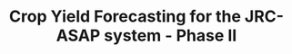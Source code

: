 ---
title: 'Crop Yield Forecasting for the JRC-ASAP system - Phase II'
logo: 'h2020.webp'
pi: ''
uvpi: 'Maria Piles'
years: '2024'
website: 'https://agricultural-production-hotspots.ec.europa.eu/'
funding_source: 'Joint Research Center - European Commission'
role: ''
project_type: ''
partners: []
weight: 2
---